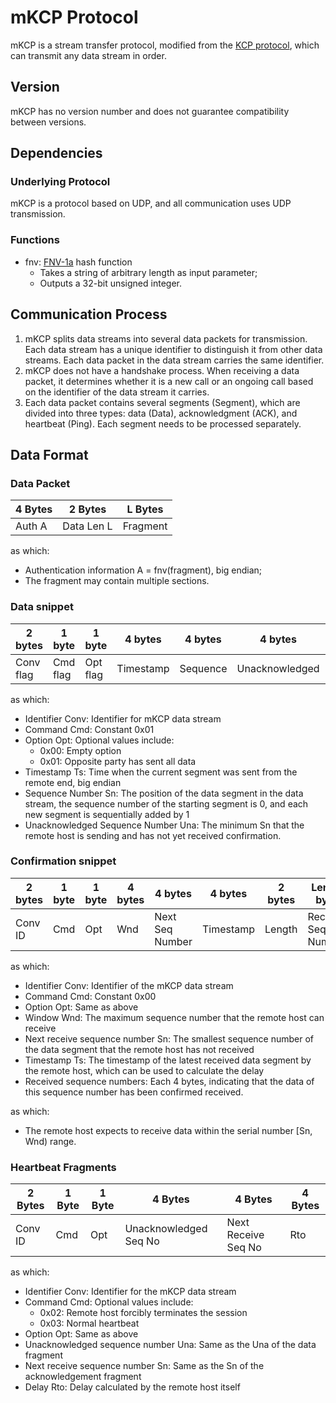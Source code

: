 # mKCP Protocol

mKCP is a stream transfer protocol, modified from the [KCP protocol](https://github.com/skywind3000/kcp), which can transmit any data stream in order.

## Version

mKCP has no version number and does not guarantee compatibility between versions.

## Dependencies

### Underlying Protocol

mKCP is a protocol based on UDP, and all communication uses UDP transmission.

### Functions

- fnv: [FNV-1a](https://en.wikipedia.org/wiki/Fowler%E2%80%93Noll%E2%80%93Vo_hash_function) hash function
  - Takes a string of arbitrary length as input parameter;
  - Outputs a 32-bit unsigned integer.

## Communication Process

1. mKCP splits data streams into several data packets for transmission. Each data stream has a unique identifier to distinguish it from other data streams. Each data packet in the data stream carries the same identifier.
2. mKCP does not have a handshake process. When receiving a data packet, it determines whether it is a new call or an ongoing call based on the identifier of the data stream it carries.
3. Each data packet contains several segments (Segment), which are divided into three types: data (Data), acknowledgment (ACK), and heartbeat (Ping). Each segment needs to be processed separately.

## Data Format

### Data Packet

| 4 Bytes | 2 Bytes    | L Bytes  |
| ------- | ---------- | -------- |
| Auth A  | Data Len L | Fragment |

as which:

- Authentication information A = fnv(fragment), big endian;
- The fragment may contain multiple sections.

### Data snippet

| 2 bytes   | 1 byte   | 1 byte   | 4 bytes   | 4 bytes  | 4 bytes        | 2 bytes  | Len bytes |
| --------- | -------- | -------- | --------- | -------- | -------------- | -------- | --------- |
| Conv flag | Cmd flag | Opt flag | Timestamp | Sequence | Unacknowledged | Len flag | Data      |

as which:

- Identifier Conv: Identifier for mKCP data stream
- Command Cmd: Constant 0x01
- Option Opt: Optional values include:
  - 0x00: Empty option
  - 0x01: Opposite party has sent all data
- Timestamp Ts: Time when the current segment was sent from the remote end, big endian
- Sequence Number Sn: The position of the data segment in the data stream, the sequence number of the starting segment is 0, and each new segment is sequentially added by 1
- Unacknowledged Sequence Number Una: The minimum Sn that the remote host is sending and has not yet received confirmation.

### Confirmation snippet

| 2 bytes | 1 byte | 1 byte | 4 bytes | 4 bytes         | 4 bytes   | 2 bytes | Len * 4 bytes       |
| ------- | ------ | ------ | ------- | --------------- | --------- | ------- | ------------------- |
| Conv ID | Cmd    | Opt    | Wnd     | Next Seq Number | Timestamp | Length  | Received Seq Number |

as which:

- Identifier Conv: Identifier of the mKCP data stream
- Command Cmd: Constant 0x00
- Option Opt: Same as above
- Window Wnd: The maximum sequence number that the remote host can receive
- Next receive sequence number Sn: The smallest sequence number of the data segment that the remote host has not received
- Timestamp Ts: The timestamp of the latest received data segment by the remote host, which can be used to calculate the delay
- Received sequence numbers: Each 4 bytes, indicating that the data of this sequence number has been confirmed received.

as which:

- The remote host expects to receive data within the serial number [Sn, Wnd) range.

### Heartbeat Fragments

| 2 Bytes | 1 Byte | 1 Byte | 4 Bytes               | 4 Bytes             | 4 Bytes |
| ------- | ------ | ------ | --------------------- | ------------------- | ------- |
| Conv ID | Cmd    | Opt    | Unacknowledged Seq No | Next Receive Seq No | Rto     |

as which:

- Identifier Conv: Identifier for the mKCP data stream
- Command Cmd: Optional values include:
  - 0x02: Remote host forcibly terminates the session
  - 0x03: Normal heartbeat
- Option Opt: Same as above
- Unacknowledged sequence number Una: Same as the Una of the data fragment
- Next receive sequence number Sn: Same as the Sn of the acknowledgement fragment
- Delay Rto: Delay calculated by the remote host itself
